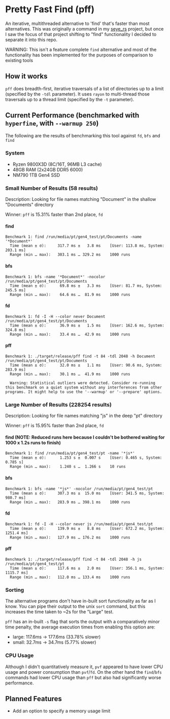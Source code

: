 # Pretty Fast Find (pff)
An iterative, multithreaded alternative to 'find' that's faster than most alternatives. This was originally a command in my [seye_rs](https://github.com/pericles-tpt/seye_rs) project, but once I saw the focus of that project shifting to "find" functionality I decided to separate it into this repo.

WARNING: This isn't a feature complete `find` alternative and most of the functionality has been implemented for the purposes of comparison to existing tools

## How it works
`pff` does breadth-first, iterative traversals of a list of directories up to a limit (specified by the `-tdl` parameter). It uses `rayon` to multi-thread those traversals up to a thread limit (specified by the `-t` parameter).

## Current Performance (benchmarked with `hyperfine`, with `--warmup 250`) 
The following are the results of benchmarking this tool against `fd`, `bfs` and `find`

### System
- Ryzen 9800X3D (8C/16T, 96MB L3 cache)
- 48GB RAM (2x24GB DDR5 6000)
- NM790 1TB Gen4 SSD

### Small Number of Results (58 results)
Description: Looking for file names matching "Document" in the shallow "Documents" directory

Winner: `pff` is 15.31% faster than 2nd place, `fd`
#### find
```
Benchmark 1: find /run/media/pt/gen4_test/pt/Documents -name '*Document*'
  Time (mean ± σ):     317.7 ms ±   3.8 ms    [User: 113.8 ms, System: 203.1 ms]
  Range (min … max):   303.1 ms … 329.2 ms    1000 runs
```
#### bfs
```
Benchmark 1: bfs -name '*Document*' -nocolor /run/media/pt/gen4_test/pt/Documents
  Time (mean ± σ):      69.8 ms ±   3.3 ms    [User: 81.7 ms, System: 245.5 ms]
  Range (min … max):    64.6 ms …  81.9 ms    1000 runs
```
#### fd
```
Benchmark 1: fd -I -H --color never Document /run/media/pt/gen4_test/pt/Documents
  Time (mean ± σ):      36.9 ms ±   1.5 ms    [User: 162.6 ms, System: 324.8 ms]
  Range (min … max):    33.4 ms …  42.9 ms    1000 runs
```
#### pff
```
Benchmark 1: ./target/release/pff find -t 84 -tdl 2048 -h Document /run/media/pt/gen4_test/pt/Documents
  Time (mean ± σ):      32.0 ms ±   1.1 ms    [User: 90.6 ms, System: 283.9 ms]
  Range (min … max):    30.1 ms …  41.9 ms    1000 runs
 
  Warning: Statistical outliers were detected. Consider re-running this benchmark on a quiet system without any interferences from other programs. It might help to use the '--warmup' or '--prepare' options.
```
### Large Number of Results (228254 results)
Description: Looking for file names matching "js" in the deep "pt" directory

Winner: `pff` is 15.95% faster than 2nd place, `fd`
#### find (NOTE: Reduced runs here because I couldn't be bothered waiting for 1000 x 1.2s runs to finish)
```
Benchmark 1: find /run/media/pt/gen4_test/pt -name '*js*'
  Time (mean ± σ):      1.253 s ±  0.007 s    [User: 0.465 s, System: 0.785 s]
  Range (min … max):    1.240 s …  1.266 s    10 runs
```
#### bfs
```
Benchmark 1: bfs -name '*js*' -nocolor /run/media/pt/gen4_test/pt
  Time (mean ± σ):     307.3 ms ±  15.0 ms    [User: 341.5 ms, System: 980.7 ms]
  Range (min … max):   283.9 ms … 398.1 ms    1000 runs
```
#### fd
```
Benchmark 1: fd -I -H --color never js /run/media/pt/gen4_test/pt
  Time (mean ± σ):     139.9 ms ±   8.8 ms    [User: 672.2 ms, System: 1251.4 ms]
  Range (min … max):   127.9 ms … 176.2 ms    1000 runs
```
#### pff
```
Benchmark 1: ./target/release/pff find -t 84 -tdl 2048 -h js /run/media/pt/gen4_test/pt
  Time (mean ± σ):     117.6 ms ±   2.0 ms    [User: 356.1 ms, System: 1115.7 ms]
  Range (min … max):   112.0 ms … 133.4 ms    1000 runs
```

### Sorting
The alternative programs don't have in-built sort functionality as far as I know. You can pipe their output to the unix `sort` command, but this increases the time taken to ~2s for the "Large" test.

`pff` has an in-built `-s` flag that sorts the output with a comparatively minor time penalty, the average execution times from enabling this option are:
- large: 117.6ms -> 177.6ms (33.78% slower)
- small: 32.7ms  -> 34.7ms  (5.77% slower)

### CPU Usage
Although I didn't quantitatively measure it, `pvf` appeared to have lower CPU usage and power consumption than `pvf`/`fd`. On the other hand the `find`/`bfs` commands had lower CPU usage than `pff` but also had significantly worse performance.

## Planned Features
- Add an option to specify a memory usage limit
